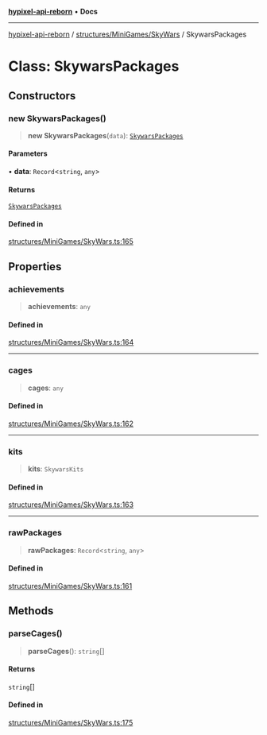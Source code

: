 [**hypixel-api-reborn**](../../../../README.md) • **Docs**

***

[hypixel-api-reborn](../../../../modules.md) / [structures/MiniGames/SkyWars](../README.md) / SkywarsPackages

# Class: SkywarsPackages

## Constructors

### new SkywarsPackages()

> **new SkywarsPackages**(`data`): [`SkywarsPackages`](SkywarsPackages.md)

#### Parameters

• **data**: `Record`\<`string`, `any`\>

#### Returns

[`SkywarsPackages`](SkywarsPackages.md)

#### Defined in

[structures/MiniGames/SkyWars.ts:165](https://github.com/Kathund/REBORN-docs-TEST/blob/226e7f6a62bb6bca87ef0828ac84e9098d59f860/src/structures/MiniGames/SkyWars.ts#L165)

## Properties

### achievements

> **achievements**: `any`

#### Defined in

[structures/MiniGames/SkyWars.ts:164](https://github.com/Kathund/REBORN-docs-TEST/blob/226e7f6a62bb6bca87ef0828ac84e9098d59f860/src/structures/MiniGames/SkyWars.ts#L164)

***

### cages

> **cages**: `any`

#### Defined in

[structures/MiniGames/SkyWars.ts:162](https://github.com/Kathund/REBORN-docs-TEST/blob/226e7f6a62bb6bca87ef0828ac84e9098d59f860/src/structures/MiniGames/SkyWars.ts#L162)

***

### kits

> **kits**: `SkywarsKits`

#### Defined in

[structures/MiniGames/SkyWars.ts:163](https://github.com/Kathund/REBORN-docs-TEST/blob/226e7f6a62bb6bca87ef0828ac84e9098d59f860/src/structures/MiniGames/SkyWars.ts#L163)

***

### rawPackages

> **rawPackages**: `Record`\<`string`, `any`\>

#### Defined in

[structures/MiniGames/SkyWars.ts:161](https://github.com/Kathund/REBORN-docs-TEST/blob/226e7f6a62bb6bca87ef0828ac84e9098d59f860/src/structures/MiniGames/SkyWars.ts#L161)

## Methods

### parseCages()

> **parseCages**(): `string`[]

#### Returns

`string`[]

#### Defined in

[structures/MiniGames/SkyWars.ts:175](https://github.com/Kathund/REBORN-docs-TEST/blob/226e7f6a62bb6bca87ef0828ac84e9098d59f860/src/structures/MiniGames/SkyWars.ts#L175)
